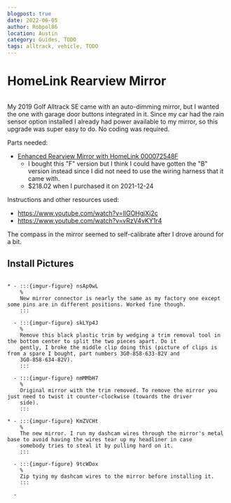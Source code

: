 ```yaml
---
blogpost: true
date: 2022-06-05
author: Robpol86
location: Austin
category: Guides, TODO
tags: alltrack, vehicle, TODO
---
```


# HomeLink Rearview Mirror

```{imgur-figure} Cvf4Nmp.gif
```

My 2019 Golf Alltrack SE came with an auto-dimming mirror, but I wanted the one with garage door buttons integrated in it.
Since my car had the rain sensor option installed I already had power available to my mirror, so this upgrade was super easy
to do. No coding was required.

Parts needed:

* [Enhanced Rearview Mirror with HomeLink 000072548F](https://parts.vw.com/p/Volkswagen_2019_Alltrack-SE-Wagon-18L-MT/Enhanced-Rearview-Mirror-with-HomeLink/68023762/000072548F.html)
  * I bought this "F" version but I think I could have gotten the "B" version instead since I did not need to use the
    wiring harness that it came with.
  * $218.02 when I purchased it on 2021-12-24

Instructions and other resources used:

* https://www.youtube.com/watch?v=lIGOHgjXj2c
* https://www.youtube.com/watch?v=vRzV4vKY1r4

The compass in the mirror seemed to self-calibrate after I drove around for a bit.

## Install Pictures

```{list-table}

* - :::{imgur-figure} nsAp0wL
    %
    New mirror connector is nearly the same as my factory one except some pins are in different positions. Worked fine though.
    :::

  - :::{imgur-figure} skLYp4J
    %
    Remove this black plastic trim by wedging a trim removal tool in the bottom center to split the two pieces apart. Do it
    gently, I broke the middle clip doing this (picture of clips is from a spare I bought, part numbers 3G0-858-633-82V and
    3G0-858-634-82V).
    :::

  - :::{imgur-figure} nmMMbH7
    %
    Original mirror with the trim removed. To remove the mirror you just need to twist it counter-clockwise (towards the driver
    side).
    :::

* - :::{imgur-figure} KmZVCHt
    %
    The new mirror. I run my dashcam wires through the mirror's metal base to avoid having the wires tear up my headliner in case
    somebody tries to steal it by pulling hard on it.
    :::

  - :::{imgur-figure} 9tcWDox
    %
    Zip tying my dashcam wires to the mirror before installing it.
    :::

  -
```
